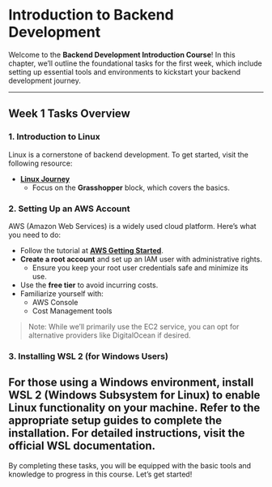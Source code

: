 # Introduction to Backend Development

Welcome to the **Backend Development Introduction Course**! In this chapter, we’ll outline the foundational tasks for the first week, which include setting up essential tools and environments to kickstart your backend development journey.

---

## Week 1 Tasks Overview

### 1. Introduction to Linux
Linux is a cornerstone of backend development. To get started, visit the following resource:

- **[Linux Journey](https://linuxjourney.com/)**
  - Focus on the **Grasshopper** block, which covers the basics.

### 2. Setting Up an AWS Account
AWS (Amazon Web Services) is a widely used cloud platform. Here’s what you need to do:

- Follow the tutorial at **[AWS Getting Started](https://aws.amazon.com/getting-started/)**.
- **Create a root account** and set up an IAM user with administrative rights.
  - Ensure you keep your root user credentials safe and minimize its use.
- Use the **free tier** to avoid incurring costs.
- Familiarize yourself with:
  - AWS Console
  - Cost Management tools

> Note: While we’ll primarily use the EC2 service, you can opt for alternative providers like DigitalOcean if desired.

### 3. Installing WSL 2 (for Windows Users)
For those using a Windows environment, install **WSL 2 (Windows Subsystem for Linux)** to enable Linux functionality on your machine. Refer to the appropriate setup guides to complete the installation.
For detailed instructions, visit the official WSL documentation.
---

By completing these tasks, you will be equipped with the basic tools and knowledge to progress in this course. Let’s get started!

